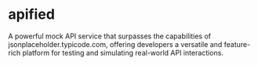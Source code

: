 # apified
A powerful mock API service that surpasses the capabilities of jsonplaceholder.typicode.com, offering developers a versatile and feature-rich platform for testing and simulating real-world API interactions.
